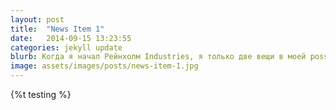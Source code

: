 ```yaml
---
layout: post
title:  "News Item 1"
date:   2014-09-15 13:23:55
categories: jekyll update
blurb: Когда я начал Рейнхолм Industries, я только две вещи в моей possession- мечты и 6 миллионов фунтов. Разве? Тогда почему бы вам не спуститься вниз и сделать из меня тогда.
image: assets/images/posts/news-item-1.jpg 
---
```


{%t testing %}
